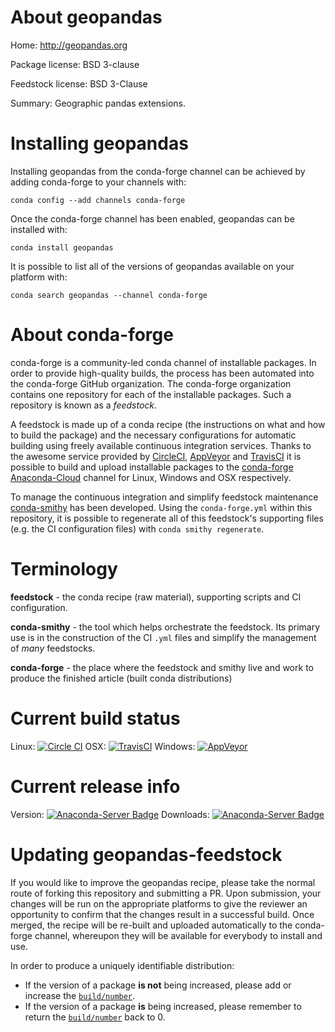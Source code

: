 About geopandas
===============

Home: http://geopandas.org

Package license: BSD 3-clause

Feedstock license: BSD 3-Clause

Summary: Geographic pandas extensions.



Installing geopandas
====================

Installing geopandas from the conda-forge channel can be achieved by adding conda-forge to your channels with:

```
conda config --add channels conda-forge
```

Once the conda-forge channel has been enabled, geopandas can be installed with:

```
conda install geopandas
```

It is possible to list all of the versions of geopandas available on your platform with:

```
conda search geopandas --channel conda-forge
```


About conda-forge
=================

conda-forge is a community-led conda channel of installable packages.
In order to provide high-quality builds, the process has been automated into the
conda-forge GitHub organization. The conda-forge organization contains one repository
for each of the installable packages. Such a repository is known as a *feedstock*.

A feedstock is made up of a conda recipe (the instructions on what and how to build
the package) and the necessary configurations for automatic building using freely
available continuous integration services. Thanks to the awesome service provided by
[CircleCI](https://circleci.com/), [AppVeyor](http://www.appveyor.com/)
and [TravisCI](https://travis-ci.org/) it is possible to build and upload installable
packages to the [conda-forge](https://anaconda.org/conda-forge)
[Anaconda-Cloud](http://docs.anaconda.org/) channel for Linux, Windows and OSX respectively.

To manage the continuous integration and simplify feedstock maintenance
[conda-smithy](http://github.com/conda-forge/conda-smithy) has been developed.
Using the ``conda-forge.yml`` within this repository, it is possible to regenerate all of
this feedstock's supporting files (e.g. the CI configuration files) with ``conda smithy regenerate``.


Terminology
===========

**feedstock** - the conda recipe (raw material), supporting scripts and CI configuration.

**conda-smithy** - the tool which helps orchestrate the feedstock.
                   Its primary use is in the construction of the CI ``.yml`` files
                   and simplify the management of *many* feedstocks.

**conda-forge** - the place where the feedstock and smithy live and work to
                  produce the finished article (built conda distributions)

Current build status
====================

Linux: [![Circle CI](https://circleci.com/gh/conda-forge/geopandas-feedstock.svg?style=svg)](https://circleci.com/gh/conda-forge/geopandas-feedstock)
OSX: [![TravisCI](https://travis-ci.org/conda-forge/geopandas-feedstock.svg?branch=master)](https://travis-ci.org/conda-forge/geopandas-feedstock)
Windows: [![AppVeyor](https://ci.appveyor.com/api/projects/status/github/conda-forge/geopandas-feedstock?svg=True)](https://ci.appveyor.com/project/conda-forge/geopandas-feedstock/branch/master)

Current release info
====================
Version: [![Anaconda-Server Badge](https://anaconda.org/conda-forge/geopandas/badges/version.svg)](https://anaconda.org/conda-forge/geopandas)
Downloads: [![Anaconda-Server Badge](https://anaconda.org/conda-forge/geopandas/badges/downloads.svg)](https://anaconda.org/conda-forge/geopandas)


Updating geopandas-feedstock
============================

If you would like to improve the geopandas recipe, please take the normal
route of forking this repository and submitting a PR. Upon submission, your changes will
be run on the appropriate platforms to give the reviewer an opportunity to confirm that the
changes result in a successful build. Once merged, the recipe will be re-built and uploaded
automatically to the conda-forge channel, whereupon they will be available for everybody to
install and use.

In order to produce a uniquely identifiable distribution:
 * If the version of a package **is not** being increased, please add or increase
   the [``build/number``](http://conda.pydata.org/docs/building/meta-yaml.html#build-number-and-string).
 * If the version of a package **is** being increased, please remember to return
   the [``build/number``](http://conda.pydata.org/docs/building/meta-yaml.html#build-number-and-string)
   back to 0.
